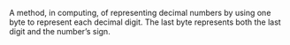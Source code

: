 A method, in computing, of representing decimal numbers by using one
byte to represent each decimal digit. The last byte represents both the
last digit and the number’s sign.
